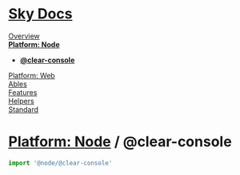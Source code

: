 <!--- This @clear-console was auto-generated using "npx sky readme" --> 

# [Sky Docs](/README.md)

[Overview](..%2F..%2Fdocs%2Foverview%2FOverview.md)   
**[Platform: Node](..%2F..%2F%40node%2FPlatform%3A%20Node.md)**   
* **[@clear-console](..%2F..%2F%40node%2F%40clear-console%2F%40clear-console.md)**
  
[Platform: Web](..%2F..%2F%40web%2FPlatform%3A%20Web.md)   
[Ables](..%2F..%2Fables%2FAbles.md)   
[Features](..%2F..%2Ffeatures%2FFeatures.md)   
[Helpers](..%2F..%2Fhelpers%2FHelpers.md)   
[Standard](..%2F..%2Fstandard%2FStandard.md)   

# [Platform: Node](..%2F..%2F%40node%2FPlatform%3A%20Node.md) / @clear-console

```typescript
import '@node/@clear-console'

```